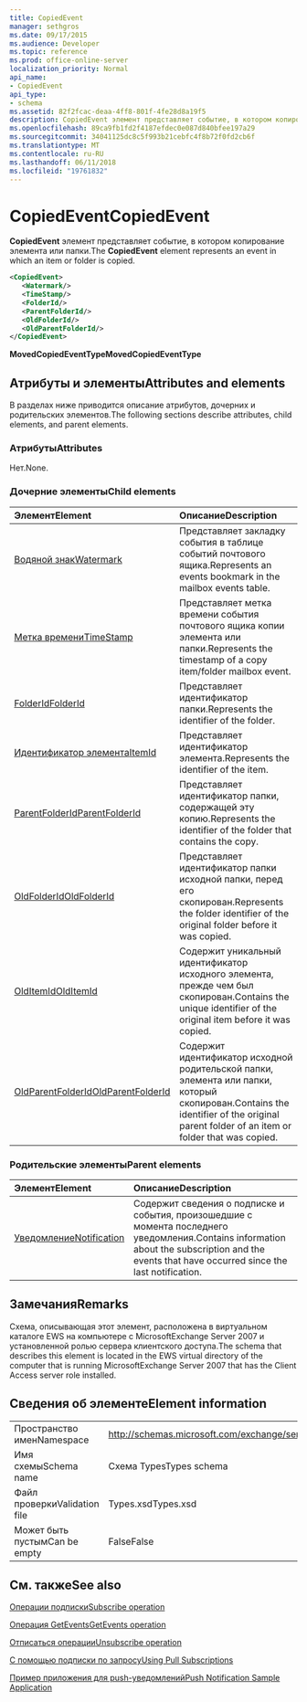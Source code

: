 ```yaml
---
title: CopiedEvent
manager: sethgros
ms.date: 09/17/2015
ms.audience: Developer
ms.topic: reference
ms.prod: office-online-server
localization_priority: Normal
api_name:
- CopiedEvent
api_type:
- schema
ms.assetid: 82f2fcac-deaa-4ff8-801f-4fe28d8a19f5
description: CopiedEvent элемент представляет событие, в котором копирование элемента или папки.
ms.openlocfilehash: 89ca9fb1fd2f4187efdec0e087d840bfee197a29
ms.sourcegitcommit: 34041125dc8c5f993b21cebfc4f8b72f0fd2cb6f
ms.translationtype: MT
ms.contentlocale: ru-RU
ms.lasthandoff: 06/11/2018
ms.locfileid: "19761832"
---
```

# <a name="copiedevent"></a><span data-ttu-id="17eb5-103">CopiedEvent</span><span class="sxs-lookup"><span data-stu-id="17eb5-103">CopiedEvent</span></span>

<span data-ttu-id="17eb5-104">**CopiedEvent** элемент представляет событие, в котором копирование элемента или папки.</span><span class="sxs-lookup"><span data-stu-id="17eb5-104">The **CopiedEvent** element represents an event in which an item or folder is copied.</span></span> 
  
```xml
<CopiedEvent>
   <Watermark/>
   <TimeStamp/>
   <FolderId/>
   <ParentFolderId/>
   <OldFolderId/>
   <OldParentFolderId/>
</CopiedEvent>
```

 <span data-ttu-id="17eb5-105">**MovedCopiedEventType**</span><span class="sxs-lookup"><span data-stu-id="17eb5-105">**MovedCopiedEventType**</span></span>
## <a name="attributes-and-elements"></a><span data-ttu-id="17eb5-106">Атрибуты и элементы</span><span class="sxs-lookup"><span data-stu-id="17eb5-106">Attributes and elements</span></span>

<span data-ttu-id="17eb5-107">В разделах ниже приводится описание атрибутов, дочерних и родительских элементов.</span><span class="sxs-lookup"><span data-stu-id="17eb5-107">The following sections describe attributes, child elements, and parent elements.</span></span>
  
### <a name="attributes"></a><span data-ttu-id="17eb5-108">Атрибуты</span><span class="sxs-lookup"><span data-stu-id="17eb5-108">Attributes</span></span>

<span data-ttu-id="17eb5-109">Нет.</span><span class="sxs-lookup"><span data-stu-id="17eb5-109">None.</span></span>
  
### <a name="child-elements"></a><span data-ttu-id="17eb5-110">Дочерние элементы</span><span class="sxs-lookup"><span data-stu-id="17eb5-110">Child elements</span></span>

|<span data-ttu-id="17eb5-111">**Элемент**</span><span class="sxs-lookup"><span data-stu-id="17eb5-111">**Element**</span></span>|<span data-ttu-id="17eb5-112">**Описание**</span><span class="sxs-lookup"><span data-stu-id="17eb5-112">**Description**</span></span>|
|:-----|:-----|
|[<span data-ttu-id="17eb5-113">Водяной знак</span><span class="sxs-lookup"><span data-stu-id="17eb5-113">Watermark</span></span>](watermark.md) <br/> |<span data-ttu-id="17eb5-114">Представляет закладку события в таблице событий почтового ящика.</span><span class="sxs-lookup"><span data-stu-id="17eb5-114">Represents an events bookmark in the mailbox events table.</span></span>  <br/> |
|[<span data-ttu-id="17eb5-115">Метка времени</span><span class="sxs-lookup"><span data-stu-id="17eb5-115">TimeStamp</span></span>](timestamp.md) <br/> |<span data-ttu-id="17eb5-116">Представляет метка времени события почтового ящика копии элемента или папки.</span><span class="sxs-lookup"><span data-stu-id="17eb5-116">Represents the timestamp of a copy item/folder mailbox event.</span></span>  <br/> |
|[<span data-ttu-id="17eb5-117">FolderId</span><span class="sxs-lookup"><span data-stu-id="17eb5-117">FolderId</span></span>](folderid.md) <br/> |<span data-ttu-id="17eb5-118">Представляет идентификатор папки.</span><span class="sxs-lookup"><span data-stu-id="17eb5-118">Represents the identifier of the folder.</span></span>  <br/> |
|[<span data-ttu-id="17eb5-119">Идентификатор элемента</span><span class="sxs-lookup"><span data-stu-id="17eb5-119">ItemId</span></span>](itemid.md) <br/> |<span data-ttu-id="17eb5-120">Представляет идентификатор элемента.</span><span class="sxs-lookup"><span data-stu-id="17eb5-120">Represents the identifier of the item.</span></span>  <br/> |
|[<span data-ttu-id="17eb5-121">ParentFolderId</span><span class="sxs-lookup"><span data-stu-id="17eb5-121">ParentFolderId</span></span>](parentfolderid.md) <br/> |<span data-ttu-id="17eb5-122">Представляет идентификатор папки, содержащей эту копию.</span><span class="sxs-lookup"><span data-stu-id="17eb5-122">Represents the identifier of the folder that contains the copy.</span></span>  <br/> |
|[<span data-ttu-id="17eb5-123">OldFolderId</span><span class="sxs-lookup"><span data-stu-id="17eb5-123">OldFolderId</span></span>](oldfolderid.md) <br/> |<span data-ttu-id="17eb5-124">Представляет идентификатор папки исходной папки, перед его скопирован.</span><span class="sxs-lookup"><span data-stu-id="17eb5-124">Represents the folder identifier of the original folder before it was copied.</span></span>  <br/> |
|[<span data-ttu-id="17eb5-125">OldItemId</span><span class="sxs-lookup"><span data-stu-id="17eb5-125">OldItemId</span></span>](olditemid.md) <br/> |<span data-ttu-id="17eb5-126">Содержит уникальный идентификатор исходного элемента, прежде чем был скопирован.</span><span class="sxs-lookup"><span data-stu-id="17eb5-126">Contains the unique identifier of the original item before it was copied.</span></span>  <br/> |
|[<span data-ttu-id="17eb5-127">OldParentFolderId</span><span class="sxs-lookup"><span data-stu-id="17eb5-127">OldParentFolderId</span></span>](oldparentfolderid.md) <br/> |<span data-ttu-id="17eb5-128">Содержит идентификатор исходной родительской папки, элемента или папки, который скопирован.</span><span class="sxs-lookup"><span data-stu-id="17eb5-128">Contains the identifier of the original parent folder of an item or folder that was copied.</span></span>  <br/> |
   
### <a name="parent-elements"></a><span data-ttu-id="17eb5-129">Родительские элементы</span><span class="sxs-lookup"><span data-stu-id="17eb5-129">Parent elements</span></span>

|<span data-ttu-id="17eb5-130">**Элемент**</span><span class="sxs-lookup"><span data-stu-id="17eb5-130">**Element**</span></span>|<span data-ttu-id="17eb5-131">**Описание**</span><span class="sxs-lookup"><span data-stu-id="17eb5-131">**Description**</span></span>|
|:-----|:-----|
|[<span data-ttu-id="17eb5-132">Уведомление</span><span class="sxs-lookup"><span data-stu-id="17eb5-132">Notification</span></span>](notification-ex15websvcsotherref.md) <br/> |<span data-ttu-id="17eb5-133">Содержит сведения о подписке и события, произошедшие с момента последнего уведомления.</span><span class="sxs-lookup"><span data-stu-id="17eb5-133">Contains information about the subscription and the events that have occurred since the last notification.</span></span>  <br/> |
   
## <a name="remarks"></a><span data-ttu-id="17eb5-134">Замечания</span><span class="sxs-lookup"><span data-stu-id="17eb5-134">Remarks</span></span>

<span data-ttu-id="17eb5-135">Схема, описывающая этот элемент, расположена в виртуальном каталоге EWS на компьютере с MicrosoftExchange Server 2007 и установленной ролью сервера клиентского доступа.</span><span class="sxs-lookup"><span data-stu-id="17eb5-135">The schema that describes this element is located in the EWS virtual directory of the computer that is running MicrosoftExchange Server 2007 that has the Client Access server role installed.</span></span>
  
## <a name="element-information"></a><span data-ttu-id="17eb5-136">Сведения об элементе</span><span class="sxs-lookup"><span data-stu-id="17eb5-136">Element information</span></span>

|||
|:-----|:-----|
|<span data-ttu-id="17eb5-137">Пространство имен</span><span class="sxs-lookup"><span data-stu-id="17eb5-137">Namespace</span></span>  <br/> |http://schemas.microsoft.com/exchange/services/2006/types  <br/> |
|<span data-ttu-id="17eb5-138">Имя схемы</span><span class="sxs-lookup"><span data-stu-id="17eb5-138">Schema name</span></span>  <br/> |<span data-ttu-id="17eb5-139">Схема Types</span><span class="sxs-lookup"><span data-stu-id="17eb5-139">Types schema</span></span>  <br/> |
|<span data-ttu-id="17eb5-140">Файл проверки</span><span class="sxs-lookup"><span data-stu-id="17eb5-140">Validation file</span></span>  <br/> |<span data-ttu-id="17eb5-141">Types.xsd</span><span class="sxs-lookup"><span data-stu-id="17eb5-141">Types.xsd</span></span>  <br/> |
|<span data-ttu-id="17eb5-142">Может быть пустым</span><span class="sxs-lookup"><span data-stu-id="17eb5-142">Can be empty</span></span>  <br/> |<span data-ttu-id="17eb5-143">False</span><span class="sxs-lookup"><span data-stu-id="17eb5-143">False</span></span>  <br/> |
   
## <a name="see-also"></a><span data-ttu-id="17eb5-144">См. также</span><span class="sxs-lookup"><span data-stu-id="17eb5-144">See also</span></span>



[<span data-ttu-id="17eb5-145">Операции подписки</span><span class="sxs-lookup"><span data-stu-id="17eb5-145">Subscribe operation</span></span>](subscribe-operation.md)
  
[<span data-ttu-id="17eb5-146">Операция GetEvents</span><span class="sxs-lookup"><span data-stu-id="17eb5-146">GetEvents operation</span></span>](getevents-operation.md)
  
[<span data-ttu-id="17eb5-147">Отписаться операции</span><span class="sxs-lookup"><span data-stu-id="17eb5-147">Unsubscribe operation</span></span>](unsubscribe-operation.md)


[<span data-ttu-id="17eb5-148">С помощью подписки по запросу</span><span class="sxs-lookup"><span data-stu-id="17eb5-148">Using Pull Subscriptions</span></span>](http://msdn.microsoft.com/library/f956bc0e-2b25-4613-966b-54c65456897c%28Office.15%29.aspx)
  
[<span data-ttu-id="17eb5-149">Пример приложения для push-уведомлений</span><span class="sxs-lookup"><span data-stu-id="17eb5-149">Push Notification Sample Application</span></span>](http://msdn.microsoft.com/library/db1f8523-fa44-483f-bdb6-ab5939b52eee%28Office.15%29.aspx)

